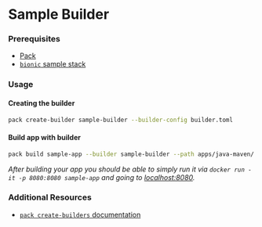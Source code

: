 # Sample Builder

### Prerequisites
* [Pack](https://buildpacks.io/docs/install-pack/)
* [`bionic` sample stack](../stacks/)

### Usage

#### Creating the builder

```bash
pack create-builder sample-builder --builder-config builder.toml
```

#### Build app with builder

```bash
pack build sample-app --builder sample-builder --path apps/java-maven/
```

_After building your app you should be able to simply run it via `docker run -it -p 8080:8080 sample-app` and
going to [localhost:8080](http://localhost:8080)._

### Additional Resources

* [`pack create-builders` documentation](https://buildpacks.io/docs/using-pack/working-with-builders/)